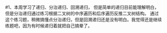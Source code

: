 #1、本周学习了递归、分治递归、回溯递归， 但是简单的递归目前能理解明白，但是分治递归通过练习根据二叉树的中序遍历和后序遍历反推二叉树结构。
    通过这个练习题，稍微搞懂点分治递归，但是回溯递归还是没有明白。我觉得还是继续练题吧，因为有时候递归着就把自己搞晕了。
    